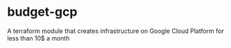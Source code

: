 # budget-gcp
A terraform module that creates infrastructure on Google Cloud Platform for less than 10$ a month
